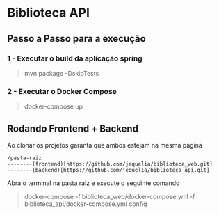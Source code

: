 # Biblioteca API

## Passo a Passo para a execução

### 1 - Executar o build da aplicação spring
> mvn package -DskipTests
### 2 - Executar o Docker Compose 
> docker-compose up

## Rodando Frontend + Backend

Ao clonar os projetos garanta que ambos estejam na mesma página 
```
/pasta-raiz
--------(frontend)[https://github.com/jequelia/biblioteca_web.git]
--------(backend)[https://github.com/jequelia/biblioteca_api.git]
```
Abra o terminal na pasta raiz e execute o seguinte comando 

> docker-compose -f biblioteca_web/docker-compose.yml -f biblioteca_api/docker-compose.yml config